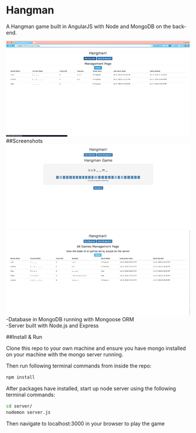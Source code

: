 # Hangman

A Hangman game  built in AngularJS with Node and MongoDB on the back-end.

<img src = 'https://github.com/hamzahc1/hangman-game/blob/master/HangmanDemo.gif'>

<br>
##Screenshots

<img src = 'https://github.com/hamzahc1/hangman-game/blob/master/gamePlay.png'>
<br>
<img src = 'https://github.com/hamzahc1/hangman-game/blob/master/management.png'>

<br>
-Database in MongoDB running with Mongoose ORM
<br>
-Server built with Node.js and Express 

##Install & Run 

Clone this repo to your own machine and ensure you have mongo installed on your machine with the mongo server running. 

Then run following terminal commands from inside the repo: 

```bash
npm install
```
After packages have installed, start up node server using the following terminal commands:

```bash
cd server/
nodemon server.js
```
Then navigate to localhost:3000 in your browser to play the game

